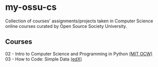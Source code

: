 # my-ossu-cs
Collection of courses' assignments/projects taken in Computer Science online courses curated by Open Source Society University.

## Courses
02 - Intro to Computer Science and Programming in Python [(MIT OCW)](https://ocw.mit.edu/courses/6-0001-introduction-to-computer-science-and-programming-in-python-fall-2016/) <br>
03 - How to Code: Simple Data [(edX)](https://learning.edx.org/course/course-v1:UBCx+HtC1x+2T2017/home) <br>
